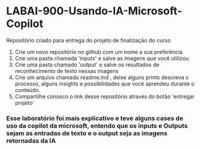 # LABAI-900-Usando-IA-Microsoft-Copilot
Repositório criado para entrega do projeto de finalização do curso

1. Crie um novo repositório no github com um nome a sua preferência
2. Crie uma pasta chamada 'inputs' e salve as imagens que você utilizou
3. Crie uma pasta chamado 'output' e salve os resultados de reconhecimento de texto nessas imagens
4. Crie um arquivo chamado readme.md , deixe alguns prints descreva o processo, alguns insights e possibilidades que você aprendeu durante o conteúdo.
5. Compartilhe conosco o link desse repositório através do botão 'entregar projeto'


### Esse laboratório foi mais explicativo e teve alguns cases de uso da copilot da microsoft, entendo que os inputs e Outputs sejam as entradas de texto e o output seja as imagens retornadas da IA
